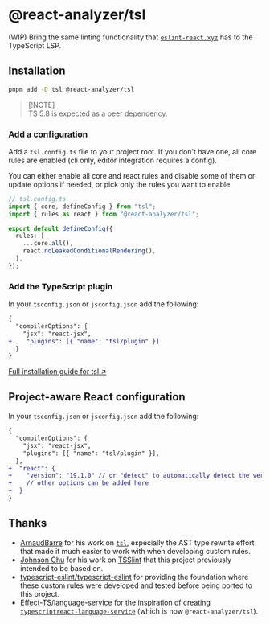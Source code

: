 # @react-analyzer/tsl

(WIP) Bring the same linting functionality that [`eslint-react.xyz`](https://eslint-react.xyz) has to the TypeScript LSP.

## Installation

```bash
pnpm add -D tsl @react-analyzer/tsl
```

> [!NOTE]\
> TS 5.8 is expected as a peer dependency.

### Add a configuration

Add a `tsl.config.ts` file to your project root. If you don't have one, all core rules are enabled (cli only, editor integration requires a config).

You can either enable all core and react rules and disable some of them or update options if needed, or pick only the rules you want to enable.

```ts
// tsl.config.ts
import { core, defineConfig } from "tsl";
import { rules as react } from "@react-analyzer/tsl";

export default defineConfig({
  rules: [
    ...core.all(),
    react.noLeakedConditionalRendering(),
  ],
});
```

### Add the TypeScript plugin

In your `tsconfig.json` or `jsconfig.json` add the following:

```diff
{
  "compilerOptions": {
    "jsx": "react-jsx",
+    "plugins": [{ "name": "tsl/plugin" }]
  }
}
```

[Full installation guide for tsl ↗](https://github.com/ArnaudBarre/tsl?tab=readme-ov-file#installation)

## Project-aware React configuration

In your `tsconfig.json` or `jsconfig.json` add the following:

```diff
{
  "compilerOptions": {
    "jsx": "react-jsx",
    "plugins": [{ "name": "tsl/plugin" }],
  },
+  "react": {
+    "version": "19.1.0" // or "detect" to automatically detect the version
+    // other options can be added here
+  }
}
```

## Thanks

- [ArnaudBarre](https://github.com/ArnaudBarre) for his work on [`tsl`](https://github.com/ArnaudBarre/tsl), especially the AST type rewrite effort that made it much easier to work with when developing custom rules.
- [Johnson Chu](https://github.com/johnsoncodehk) for his work on [TSSlint](https://github.com/johnsoncodehk/tsslint) that this project previously intended to be based on.
- [typescript-eslint/typescript-eslint](https://github.com/typescript-eslint/typescript-eslint) for providing the foundation where these custom rules were developed and tested before being ported to this project.
- [Effect-TS/language-service](https://github.com/Effect-TS/language-service) for the inspiration of creating [`typescriptreact-language-service`](https://github.com/react-analyzer/tsl/commit/01ab1d8d954d555bff65246c61af8c1028be78f1#diff-b335630551682c19a781afebcf4d07bf978fb1f8ac04c6bf87428ed5106870f5) (which is now `@react-analyzer/tsl`).
